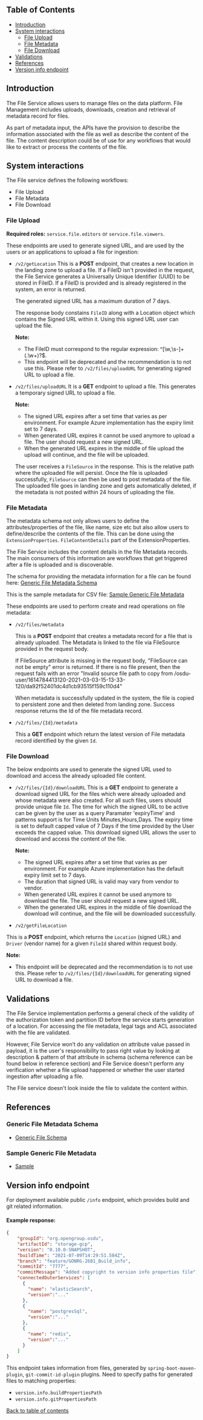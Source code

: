 ## Table of Contents

* [Introduction](#introduction)
* [System interactions](#system-interactions)
  - [File Upload](#file-upload)
  - [File Metadata](#file-metadata)
  - [File Download](#file-download)
* [Validations](#validations)
* [References](#references)
* [Version info endpoint](#version-info-endpoint)


## Introduction <a name="introduction"></a>

The File Service allows users to manage files on the data platform. File Management includes uploads, downloads, creation and retrieval of metadata record for files.

As part of metadata input, the APIs have the provision to describe the information associated with the file as well as describe the content of the file. The content description could be of use for any workflows that would like to extract or process the contents of the file.

## System interactions <a name="system-interactions"></a>

The File service defines the following workflows:

* File Upload
* File Metadata
* File Download

### File Upload <a name="file-upload"></a>

**Required roles:**  `service.file.editors` or `service.file.viewers`.

These endpoints are used to generate signed URL, and are used by the users or an applications to upload a file for ingestion:

- `/v2/getLocation`
This is a **POST** endpoint, that creates a new location in the landing zone to upload a file. If a FileID isn't provided in the request, the File Service generates a
Universally Unique Identifier (UUID) to be stored in FileID. If a FileID is provided and is already registered in the system, an error is returned.

	The generated signed URL has a maximum duration of 7 days.

	The response body constains `FileID` along with a Location object which contains the Signed URL within it. Using this signed URL user can upload the file.

  **Note:**
  - The FileID must correspond to the regular expression: ^[\w,\s-]+(\.\w+)?$.
  - This endpoint will be deprecated and the recommendation is to not use this. Please refer to `/v2/files/uploadURL` for generating signed URL to upload a file.

- `/v2/files/uploadURL`
It is a **GET** endpoint to upload a file. This generates a temporary signed URL to upload a file.

  **Note:**
  -	The signed URL expires after a set time that varies as per environment. For example Azure implementation has the expiry limit set to 7 days.
  - When generated URL expires it cannot be used anymore to upload a file. The user should request a new signed URL.
  - When the generated URL expires in the middle of file upload the upload will continue, and the file will be uploaded.

  The user receives a `FileSource` in the response. This is the relative path where the uploaded file will persist. Once the file is uploaded successfully, `FileSource` can then be used to post metadata of the file. The uploaded file goes in landing zone and gets automatically deleted, if the metadata is not posted within 24 hours of uploading the file.

### File Metadata <a name="file-metadata"></a>

The metadata schema not only allows users to define the attributes/properties of the file, like name, size etc but also allow users to define/describe the contents of the file. This can be done using the `ExtensionProperties`. `FileContentDetails` part of the ExtensionProperties.

The File Service includes the content details in the file Metadata records. The main consumers of this information are workflows that get triggered after a file is uploaded and is discoverable.

The schema for providing the metadata information for a file can be found here: [Generic File Metadata Schema](#file-metadata-schema)

This is the sample metadata for CSV file: [Sample Generic File Metadata](#generic-metadata)


These endpoints are used to perform create and read operations on file metadata:

- `/v2/files/metadata`

	This is a **POST** endpoint that creates a metadata record for a file that is already uploaded. The Metadata is linked to the file via FileSource provided in the request body.

	If FileSource attribute is missing in the request body, "FileSource can not be empty" error is returned.
  If there is no file present, then the request fails with an error "Invalid source file path to copy from /osdu-user/1614784413120-2021-03-03-15-13-33-120/da92f52401dc4d1cb93515f159c110d4"

	When metadata is successfully updated in the system, the file is copied to persistent zone and then deleted from landing zone. Success response returns the Id of the file metadata record.

- `/v2/files/{Id}/metadata`

	This a **GET** endpoint which return the latest version of File metadata record identified by the given `Id`.

### File Download <a name="file-download"></a>

The below endpoints are used to generate the signed URL used to download and access the already uploaded file content.

- `/v2/files/{Id}/downloadURL`
  This is a **GET** endpoint to generate a download signed URL for the files which were already
  uploaded and whose metadata were also created. For all such files, users should provide unique
  file `Id`. The time for which the signed URL to be active can be given by the user as a query
  Paramater 'expiryTime' and patterns support is for Time Units Minutes,Hours,Days. The expiry time is set to default
  capped value of 7 Days if the time provided by the User exceeds the capped value.
  This download signed URL allows the user to download and access the content of the file.

	**Note:**
	-	The signed URL expires after a set time that varies as per environment. For example Azure implementation has the default expiry limit set to 7 days.
	-	The duration that signed URL is valid may vary from vendor to vendor.
    -   When generated URL expires it cannot be used anymore to download the file. The user should request a new signed URL.
    -   When the generated URL expires in the middle of file download the download will continue, and the file will be downloaded successfully.

- `/v2/getFileLocation`

This is a **POST** endpoint, which returns the `Location` (signed URL) and `Driver` (vendor name) for a given `FileId` shared within request body.

  **Note:**
  - This endpoint will be deprecated and the recommendation is to not use this. Please refer to `/v2/files/{Id}/downloadURL` for generating signed URL to download a file.

## Validations <a name="validations"></a>

The File Service implementation performs a general check of the validity of the
authorization token and partition ID before the service starts generation of a location. For accessing the file metadata, legal tags and ACL associated with the file are validated.

However, File Service won’t do any validation on attribute value passed in payload, it is the user's responsibility to pass right value by looking at description & pattern of that attribute in schema (schema reference can be found below in reference section) and File Service doesn't perform any verification whether a file upload happened or whether the user started ingestion after uploading a file.

The File service doesn't look inside the file to validate the content within.


## References <a name="references"></a>

### Generic File Metadata Schema <a name="file-metadata-schema"></a>

- [Generic File Schema](https://community.opengroup.org/osdu/data/data-definitions/-/blob/master/Generated/dataset/File.Generic.1.0.0.json)

### Sample Generic File Metadata <a name="generic-metadata"></a>

- [Sample](https://community.opengroup.org/osdu/data/data-definitions/-/blob/master/Examples/dataset/File.Generic.1.0.0.json)

## Version info endpoint
For deployment available public `/info` endpoint, which provides build and git related information.
#### Example response:
```json
{
    "groupId": "org.opengroup.osdu",
    "artifactId": "storage-gcp",
    "version": "0.10.0-SNAPSHOT",
    "buildTime": "2021-07-09T14:29:51.584Z",
    "branch": "feature/GONRG-2681_Build_info",
    "commitId": "7777",
    "commitMessage": "Added copyright to version info properties file",
    "connectedOuterServices": [
      {
        "name": "elasticSearch",
        "version":"..."
      },
      {
        "name": "postgresSql",
        "version":"..."
      },
      {
        "name": "redis",
        "version":"..."
      }
    ]
}
```
This endpoint takes information from files, generated by `spring-boot-maven-plugin`,
`git-commit-id-plugin` plugins. Need to specify paths for generated files to matching
properties:
- `version.info.buildPropertiesPath`
- `version.info.gitPropertiesPath`

[Back to table of contents](#TOC)
